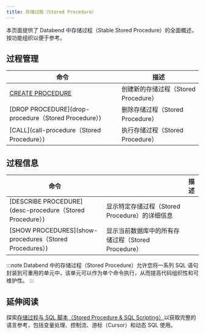 ```yaml
---
title: 存储过程（Stored Procedure）
---
```


本页面提供了 Databend 中存储过程（Stable Stored Procedure）的全面概述，按功能组织以便于参考。

## 过程管理

| 命令 | 描述 |
|---------|-------------|
| [CREATE PROCEDURE](create-procedure.md) | 创建新的存储过程（Stored Procedure） |
| [DROP PROCEDURE](drop-procedure（Stored Procedure）) | 删除存储过程（Stored Procedure） |
| [CALL](call-procedure（Stored Procedure）) | 执行存储过程（Stored Procedure） |

## 过程信息

| 命令 |  | 描述 |
|---------|---------|-------------|
| [DESCRIBE PROCEDURE](desc-procedure（Stored Procedure）) | 显示特定存储过程（Stored Procedure）的详细信息 |
| [SHOW PROCEDURES](show-procedures（Stored Procedures）) | 显示当前数据库中的所有存储过程（Stored Procedure） |

:::note
Databend 中的存储过程（Stored Procedure）允许您将一系列 SQL 语句封装到可重用的单元中，该单元可以作为单个命令执行，从而提高代码组织性和可维护性。
:::

## 延伸阅读

探索[存储过程与 SQL 脚本（Stored Procedure & SQL Scripting）](/sql/stored-procedure-scripting/)以获取完整的语言参考，包括变量处理、控制流、游标（Cursor）和动态 SQL 使用。